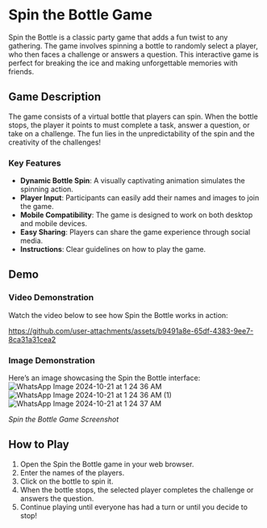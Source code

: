 # Spin the Bottle Game

Spin the Bottle is a classic party game that adds a fun twist to any gathering. The game involves spinning a bottle to randomly select a player, who then faces a challenge or answers a question. This interactive game is perfect for breaking the ice and making unforgettable memories with friends.

## Game Description

The game consists of a virtual bottle that players can spin. When the bottle stops, the player it points to must complete a task, answer a question, or take on a challenge. The fun lies in the unpredictability of the spin and the creativity of the challenges!

### Key Features

- **Dynamic Bottle Spin**: A visually captivating animation simulates the spinning action.
- **Player Input**: Participants can easily add their names and images to join the game.
- **Mobile Compatibility**: The game is designed to work on both desktop and mobile devices.
- **Easy Sharing**: Players can share the game experience through social media.
- **Instructions**: Clear guidelines on how to play the game.

## Demo

### Video Demonstration

Watch the video below to see how Spin the Bottle works in action:



https://github.com/user-attachments/assets/b9491a8e-65df-4383-9ee7-8ca31a31cea2



### Image Demonstration

Here’s an image showcasing the Spin the Bottle interface:
![WhatsApp Image 2024-10-21 at 1 24 36 AM](https://github.com/user-attachments/assets/8dd10cae-a881-4b5f-a8bd-c15161fa2be8)
![WhatsApp Image 2024-10-21 at 1 24 36 AM (1)](https://github.com/user-attachments/assets/3efab6e0-cf5b-40f3-b849-db2175903e97)
![WhatsApp Image 2024-10-21 at 1 24 37 AM](https://github.com/user-attachments/assets/b638df4c-5e43-4e65-9529-95394c25866c)


*Spin the Bottle Game Screenshot*

## How to Play

1. Open the Spin the Bottle game in your web browser.
2. Enter the names of the players.
3. Click on the bottle to spin it.
4. When the bottle stops, the selected player completes the challenge or answers the question.
5. Continue playing until everyone has had a turn or until you decide to stop!
